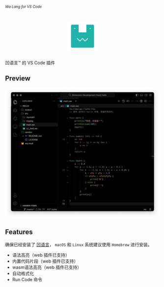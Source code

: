 <sub><em>Wa Lang for VS Code</em></sub>
<h1 align="center">
  <img src="./assets/logo.png" height="100">
</h1>

凹语言™ 的 VS Code 插件

## Preview

<img src="./assets/preview.png">


## Features

确保已经安装了 [凹语言](https://wa-lang.org/man/chs/1.%E5%AE%89%E8%A3%85%E5%8F%8A%E5%85%A5%E9%97%A8/1.2.%E5%AE%89%E8%A3%85%E5%87%B9%E8%AF%AD%E8%A8%80.html)， `macOS` 和 `Linux` 系统建议使用 `Homebrew` 进行安装。

- 语法高亮（web 插件已支持）
- 内置代码片段（web 插件已支持）
- wasm语法高亮（web 插件已支持）
- 自动格式化
- Run Code 命令
